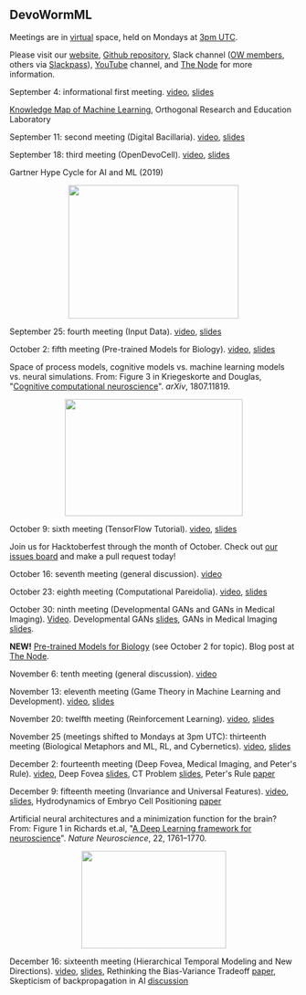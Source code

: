 ## DevoWormML

Meetings are in [virtual](https://tiny.cc/DevoWorm) space, held on Mondays at [3pm UTC](https://www.worldtimeserver.com/convert_time_in_UTC.aspx).

Please visit our [website](https://devoworm.weebly.com/), [Github repository](https://github.com/devoworm/DW-ML), Slack channel ([OW members](http://openworm.slack.com/), others via [Slackpass](https://launchpass.com/openworm)), [YouTube](https://www.youtube.com/channel/UChGTq41_rJwmZ1I4j7SezWQ) channel, and [The Node](https://thenode.biologists.com/) for more information. 

September 4: informational first meeting. [video](https://www.youtube.com/watch?v=3ogs0Y6GRk8&t=3s), [slides](https://drive.google.com/open?id=1K1Fmn0GTz1pNIhyyJ0b5Xe_RwPyslU4yRSYW02zlnR4)  

[Knowledge Map of Machine Learning](https://github.com/Orthogonal-Research-Lab/Knowledge-Maps/tree/master/Machine%20Learning
), Orthogonal Research and Education Laboratory

September 11: second meeting (Digital Bacillaria). [video](https://youtu.be/oWFKnQoTKUs), [slides](https://drive.google.com/open?id=1jxpqf9SUJ74abqXvwS21YC4XhsOsnmAFIqCUVq_EZS0)  

September 18: third meeting (OpenDevoCell). [video](https://youtu.be/4oUPqT_685A), [slides](https://docs.google.com/presentation/d/1YYd8eQ8mQm6i4Vy920R4WEHBlnlHzSfV9ZZVgpU4ghw/edit?usp=drivesdk)

Gartner Hype Cycle for AI and ML (2019)
<p align="center">
  <img width="298" height="234" src="https://user-images.githubusercontent.com/19001437/65164955-79849580-da03-11e9-9768-6f113e808775.jpg">
</p>

September 25: fourth meeting (Input Data). [video](https://youtu.be/0zD8e-YGRlg), [slides](https://docs.google.com/presentation/d/1KwiWzh9Gjam8EFo8FyU3Kvam029qOnduUrkivroF7og/edit#slide=id.g6370173ebf_0_31)

October 2: fifth meeting (Pre-trained Models for Biology). [video](https://youtu.be/qJ0R2fa389g), [slides](https://docs.google.com/presentation/d/1UKOkbJHyOCMcXgN_WN7qQJ_g5pr9VsyxzQSdZE990vY/edit#slide=id.g61bd697872_0_0)

Space of process models, cognitive models vs. machine learning models vs. neural simulations. From: Figure 3 in Kriegeskorte and Douglas, "[Cognitive computational neuroscience](https://arxiv.org/abs/1807.11819)". _arXiv_, 1807.11819.
<p align="center">
  <img width="311" height="205" src="https://user-images.githubusercontent.com/19001437/65934766-44e9e400-e3dc-11e9-955e-5689221cf4e0.png">
</p>

October 9: sixth meeting (TensorFlow Tutorial). [video](https://www.youtube.com/watch?v=fgtoMCSJX4Q), [slides](https://docs.google.com/presentation/d/1Ig2FsurPce0UVYOKUmFuQLWzh1TVB1i2cq8fgeeU9Lg/edit#slide=id.p)

Join us for Hacktoberfest through the month of October. Check out [our issues board](https://github.com/devoworm/DW-ML/projects/2) and make a pull request today!

October 16: seventh meeting (general discussion). [video](https://www.youtube.com/watch?v=fB2zYMNOcX0)

October 23: eighth meeting (Computational Pareidolia). [video](https://youtu.be/Br6llVE3Peg), [slides](https://docs.google.com/presentation/d/10Jb4wcdoauhjuJUMLGQHNtbPs2903BlxfZtv8Ai9oL0/edit?usp=sharing)

October 30: ninth meeting (Developmental GANs and GANs in Medical Imaging). [Video](https://www.youtube.com/watch?v=6wR_UQF9I-U). Developmental GANs [slides](https://docs.google.com/presentation/d/1sLkH9PpaM54HMsLbn2MLnJt-soADnvpqoNYN6CfVRmc/edit?usp=sharing), GANs in Medical Imaging [slides](https://docs.google.com/presentation/d/1p5xp6Ci8r6_KbZ9Vd_u7osZwRCGLMbsG5ac4Kau7MD8/edit#slide=id.p).

__NEW!__ [Pre-trained Models for Biology](https://thenode.biologists.com/pre-trained-machine-learning-models-for-developmental-biology/uncategorized/) (see October 2 for topic). Blog post at [The Node](https://thenode.biologists.com/).

November 6: tenth meeting (general discussion). [video](https://www.youtube.com/watch?v=353ER1WXogI)

November 13: eleventh meeting (Game Theory in Machine Learning and Development). [video](https://www.youtube.com/watch?v=xcRgVfYTcLg&t=1s), [slides](https://docs.google.com/presentation/d/1I0dNvCqVT4WPLapFFlLhMJmoGFfp-J4WfCsav5s-TAM/edit#slide=id.p)

November 20: twelfth meeting (Reinforcement Learning). [video](https://www.youtube.com/watch?v=5uvCTuSHpgY), [slides](https://docs.google.com/presentation/d/1Zc8FTyTnkiZ6aVBPYUevKt6Q_J-c34gtztXdE-JmG2w/edit#slide=id.g78e715f194_0_79)

November 25 (meetings shifted to Mondays at 3pm UTC): thirteenth meeting (Biological Metaphors and ML, RL, and Cybernetics). [video](https://www.youtube.com/watch?v=lftW-Z3lUcg), [slides](https://docs.google.com/presentation/d/1W5LeM7JDxtluV11MXdqzhSQfq6VjYOsiuR_jWPwEPa8/edit?usp=sharing)

December 2: fourteenth meeting (Deep Fovea, Medical Imaging, and Peter's Rule). [video](https://youtu.be/6AFNboZY6uQ), Deep Fovea [slides](https://drive.google.com/file/d/1gJ8CSyReGp7jBDlgmu7pDB4EWAjdwTTw/view?usp=sharing), CT Problem [slides](https://drive.google.com/file/d/15odf64dVKZcZMtRQWCMS6hPj9fREDPNC/view?usp=sharing), Peter's Rule [paper](https://www.ncbi.nlm.nih.gov/pubmed/28041634)

December 9: fifteenth meeting (Invariance and Universal Features). [video](https://youtu.be/705PthV4X6o), [slides](https://docs.google.com/presentation/d/1vDQ8ukwoDunF9FCw84Jz1NGd8KqPUUpL16XEB3gqiIU/edit?usp=sharing), Hydrodynamics of Embryo Cell Positioning [paper](https://science.sciencemag.org/content/365/6452/465)

Artificial neural architectures and a minimization function for the brain? From: Figure 1 in Richards et.al, "[A Deep Learning framework for neuroscience](https://www.nature.com/articles/s41593-019-0520-2)". _Nature Neuroscience_, 22, 1761–1770.
<p align="center">
  <img width="253" height="171" src="https://user-images.githubusercontent.com/19001437/70742584-7f78d280-1ce3-11ea-91b2-d153bac0d2c0.png">
</p>

December 16: sixteenth meeting (Hierarchical Temporal Modeling and New Directions). [video](), [slides](https://docs.google.com/presentation/d/1HuVRIl1byhHSlUy9SS1ZeWhn_t-09Myhr4HIWwYGteA/edit#slide=id.p), Rethinking the Bias-Variance Tradeoff [paper](https://arxiv.org/abs/1812.11118), Skepticism of backpropagation in AI [discussion](https://www.quora.com/Why-is-Geoffrey-Hinton-suspicious-of-backpropagation-and-wants-AI-to-start-over/answer/Sridhar-Mahadevan-6?ch=10&share=08540b54&srid=3oMez
)

